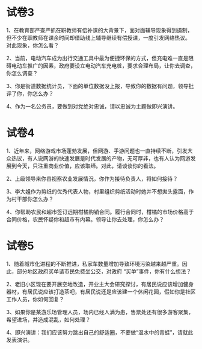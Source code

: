 # 试卷3

1、在教育部严查严抓在职教师有偿补课的大背景下，面对面辅导现象得到遏制，但不少在职教师在课余时间却借助线上辅导继续有偿授课，一度引发网络热议。
对此现象，你怎么看？

2、当前，电动汽车成为出行交通工具中最为便捷环保的方式，但充电难一直是阻碍电动车推广的因素，政府要设立电动汽车充电桩，要求合理布局，让你去调查，你怎么调查？

3、你是街道数据统计员，下面的单位数据没上报，导致你的数据有问题，领导批评了你，你怎么办？

4、作为一名公务员，要做到对党绝对忠诚，请以忠诚为主题做即兴演讲。


# 试卷4

1、近年来，网络游戏市场蓬勃发展，但网游、手游问题也一直持续不断，引发大众热议，有人说网游的快速发展是时代发展的产物，无可厚非，也有人认为网游发展到今天，只注重商业价值，应该取缔。对此，请谈谈你的看法。

2、上级领导来你县视察农业发展情況，你作为接待负责人，将如何接待？

3、李大姐作为剪纸的优秀代表人物，村里组织剪纸活动时她并不想拋头露面，作为村干部你怎么办？

4、你帮助农民和超市签订远期柑橘购销合同。履行合同时，柑橘的市场价格高于合同价格，农民怀疑你和超市有内幕。领导让你去处理，你怎么办？


# 试卷5

1、随着城市化进程的不断推进，私家车数量增加导致环境污染越来越严重。因此，部分地区政府买单请市民免费坐公交，对政府 “买单”事件，你有什么想法？

2、老旧小区现在要开展空地改造，开业主大会研究探讨，有居民说应该增加健身器材，有居民说应该打造茶吧，有居民说还是应该建一个休闲花园，假如你是社区工作人员，你如何回复？

3、如果你是某游乐场管理人员，场内已经人满为患，售票处还有很多游客聚集，希望进场，并造成混乱，如何处理？

4、即兴演讲：我们应该努力跳出自己的舒适圈，不要做“温水中的青蛙”，请就此发表演讲。

